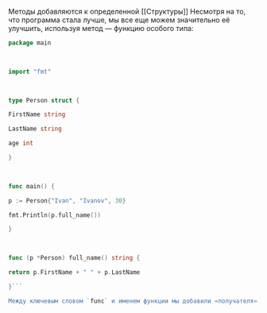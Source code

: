 Методы добавляются к определенной [[Структуры]]
Несмотря на то, что программа стала лучше, мы все еще можем значительно её улучшить, используя метод — функцию особого типа:

```go
package main

  

import "fmt"

  

type Person struct {

FirstName string

LastName string

age int

}

  

func main() {

p := Person{"Ivan", "Ivanov", 30}

fmt.Println(p.full_name())

}

  

func (p *Person) full_name() string {

return p.FirstName + " " + p.LastName

}```

Между ключевым словом `func` и именем функции мы добавили «получателя». Получатель похож на параметр — у него есть имя и тип, но объявление функции таким способом позволяет нам вызывать функцию с помощью оператора `.`: